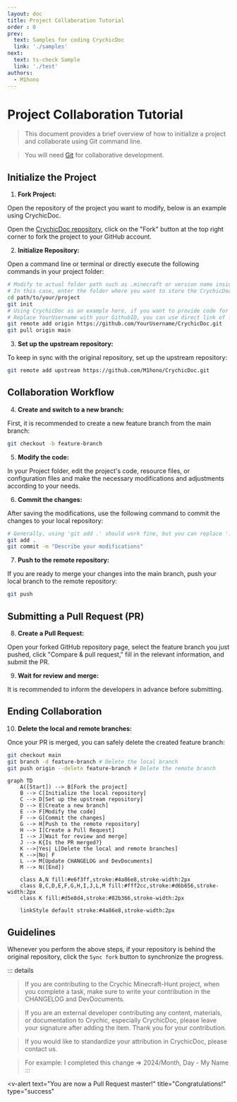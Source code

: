 ```yaml
---
layout: doc
title: Project Collaboration Tutorial
order : 0
prev:
  text: Samples for coding CrychicDoc
  link: './samples'
next:
  text: ts-check Sample
  link: './test'
authors:
  - M1hono
---
```


# Project Collaboration Tutorial

> This document provides a brief overview of how to initialize a project and collaborate using Git command line.

> You will need [Git](https://git-scm.com/downloads) for collaborative development.

## Initialize the Project

1. **Fork Project:**

Open the repository of the project you want to modify, below is an example using CrychicDoc.

Open the [CrychicDoc repository](https://github.com/M1hono/CrychicDoc), click on the "Fork" button at the top right corner to fork the project to your GitHub account.

2. **Initialize Repository:**

Open a command line or terminal or directly execute the following commands in your project folder:

```bash
# Modify to actual folder path such as .minecraft or version name inside launcher, or any empty folder you choose.
# In this case, enter the folder where you want to store the CrychicDoc code.
cd path/to/your/project
git init
# Using CrychicDoc as an example here, if you want to provide code for it, modify after pulling forked repository code.
# Replace YourUsername with your GithubID, you can use direct link of forked repository.
git remote add origin https://github.com/YourUsername/CrychicDoc.git
git pull origin main
```

3. **Set up the upstream repository:**

To keep in sync with the original repository, set up the upstream repository:

```bash
git remote add upstream https://github.com/M1hono/CrychicDoc.git
```

## Collaboration Workflow

4. **Create and switch to a new branch:**

First, it is recommended to create a new feature branch from the main branch:

```bash
git checkout -b feature-branch
```

5. **Modify the code:**

In your Project folder, edit the project's code, resource files, or configuration files and make the necessary modifications and adjustments according to your needs.

6. **Commit the changes:**

After saving the modifications, use the following command to commit the changes to your local repository:

```bash
# Generally, using 'git add .' should work fine, but you can replace '.' with the specific file path for extra caution.
git add .
git commit -m "Describe your modifications"
```

7. **Push to the remote repository:**

If you are ready to merge your changes into the main branch, push your local branch to the remote repository:

```bash
git push
```

## Submitting a Pull Request (PR)

8. **Create a Pull Request:**

Open your forked GitHub repository page, select the feature branch you just pushed, click "Compare & pull request," fill in the relevant information, and submit the PR.

9. **Wait for review and merge:**

It is recommended to inform the developers in advance before submitting.

## Ending Collaboration

10. **Delete the local and remote branches:**

Once your PR is merged, you can safely delete the created feature branch:

```bash
git checkout main
git branch -d feature-branch # Delete the local branch
git push origin --delete feature-branch # Delete the remote branch
```

<ClientOnly>

```mermaid
graph TD
    A([Start]) --> B[Fork the project]
    B --> C[Initialize the local repository]
    C --> D[Set up the upstream repository]
    D --> E[Create a new branch]
    E --> F[Modify the code]
    F --> G[Commit the changes]
    G --> H[Push to the remote repository]
    H --> I[Create a Pull Request]
    I --> J[Wait for review and merge]
    J --> K{Is the PR merged?}
    K -->|Yes| L[Delete the local and remote branches]
    K -->|No| F
    L --> M[Update CHANGELOG and DevDocuments]
    M --> N([End])

    class A,N fill:#e6f3ff,stroke:#4a86e8,stroke-width:2px
    class B,C,D,E,F,G,H,I,J,L,M fill:#fff2cc,stroke:#d6b656,stroke-width:2px
    class K fill:#d5e8d4,stroke:#82b366,stroke-width:2px

    linkStyle default stroke:#4a86e8,stroke-width:2px
```

</ClientOnly>

## Guidelines

Whenever you perform the above steps, if your repository is behind the original repository, click the `Sync fork` button to synchronize the progress.


::: details
> If you are contributing to the Crychic Minecraft-Hunt project, when you complete a task, make sure to write your contribution in the CHANGELOG and DevDocuments.

> If you are an external developer contributing any content, materials, or documentation to Crychic, especially CrychicDoc, please leave your signature after adding the item. Thank you for your contribution.

> If you would like to standardize your attribution in CrychicDoc, please contact us.

> For example: I completed this change => 2024/Month, Day - My Name
:::


  <v-alert
    text="You are now a Pull Request master!"
    title="Congratulations!"
    type="success"
  ></v-alert>
